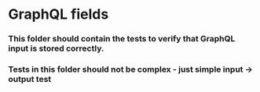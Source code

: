 # GraphQL fields

### This folder should contain the tests to verify that GraphQL input is stored correctly.

### Tests in this folder should not be complex - just simple input -> output test